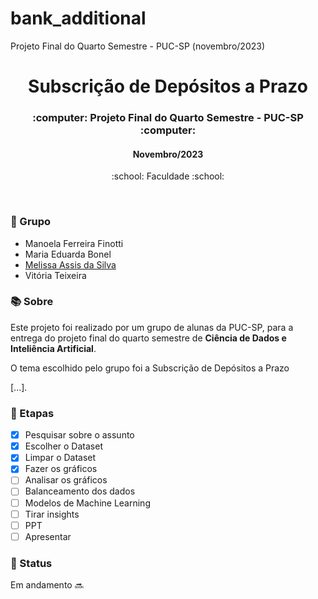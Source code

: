 # bank_additional
Projeto Final do Quarto Semestre - PUC-SP (novembro/2023)


<h1 align="center">Subscrição de Depósitos a Prazo</h1>

<h3 align="center">:computer: Projeto Final do Quarto Semestre - PUC-SP :computer: </h3>
<h4 align="center">Novembro/2023</h4>
<p align='center'> :school: Faculdade :school: </p>
 
  </br>
  
### :dancers: Grupo
- Manoela Ferreira Finotti
- Maria Eduarda Bonel
- [Melissa Assis da Silva](https://github.com/melassiss)
- Vitória Teixeira
  
### :books: Sobre
Este projeto foi realizado por um grupo de alunas da PUC-SP, para a entrega do projeto final do quarto semestre de **Ciência de Dados e Inteliência Artificial**.

O tema escolhido pelo grupo foi a Subscrição de Depósitos a Prazo

[...].

### :bookmark_tabs: Etapas
- [x] Pesquisar sobre o assunto
- [x] Escolher o Dataset
- [x] Limpar o Dataset
- [x] Fazer os gráficos
- [ ] Analisar os gráficos
- [ ] Balanceamento dos dados
- [ ] Modelos de Machine Learning
- [ ] Tirar insights
- [ ] PPT
- [ ] Apresentar

### :eyes: Status
Em andamento :soon:
